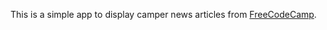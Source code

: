 This is a simple app to display camper news articles from [FreeCodeCamp](http://www.freecodecamp.com).
